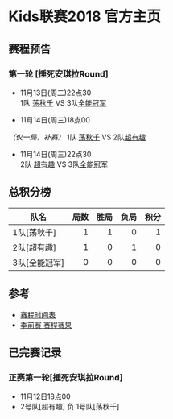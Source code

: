 # Kids联赛2018 官方主页


## 赛程预告
### 第一轮 [捶死安琪拉Round]
 
 - 11月13日(周二)22点30    
 1队 [荡秋千](team1.md) VS  3队[全能冠军](team3.md)

 - 11月14日(周三)18点00 
 
 *（仅一局，补赛）*
 1队 [荡秋千](team1.md) VS  2队[超有趣](team32.md)

 - 11月14日(周三)22点30    
 2队 [超有趣](team2.md) VS  3队[全能冠军](team3.md)


## 总积分榜

| 队名         | 局数 | 胜局 | 负局 |  积分 |
|-------------| --: | --: | --: | --: |
| 1队[荡秋千]   | 1  | 1  | 0 | 1 |
| 2队[超有趣]   | 1  | 0  | 1 | 0 |
| 3队[全能冠军] | 0  | 0  | 0 | 0 |


## 参考
- [赛程时间表](schedule.md)
- [季前赛 赛程赛果](score.md)

## 已完赛记录
### 正赛第一轮[捶死安琪拉Round]
- 11月12日18点00    
- 2号队[超有趣]  负  1号队[荡秋千] 




